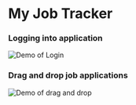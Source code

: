 # My Job Tracker


### Logging into application
![Demo of Login](https://github.com/Jigglypuff-34/my-job-tracker/blob/main/login.gif)


### Drag and drop job applications
![Demo of drag and drop](https://github.com/Jigglypuff-34/my-job-tracker/blob/main/drag-n-drop.gif)
